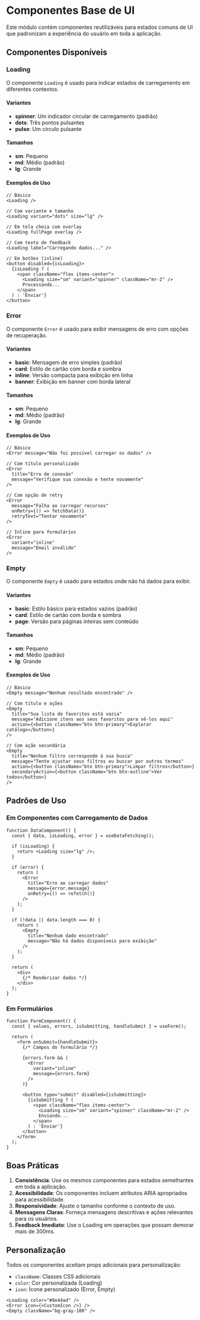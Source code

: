 # Componentes Base de UI

Este módulo contém componentes reutilizáveis para estados comuns de UI que padronizam a experiência do usuário em toda a aplicação.

## Componentes Disponíveis

### Loading

O componente `Loading` é usado para indicar estados de carregamento em diferentes contextos.

#### Variantes

- **spinner**: Um indicador circular de carregamento (padrão)
- **dots**: Três pontos pulsantes
- **pulse**: Um círculo pulsante

#### Tamanhos

- **sm**: Pequeno
- **md**: Médio (padrão)
- **lg**: Grande

#### Exemplos de Uso

```tsx
// Básico
<Loading />

// Com variante e tamanho
<Loading variant="dots" size="lg" />

// Em tela cheia com overlay
<Loading fullPage overlay />

// Com texto de feedback
<Loading label="Carregando dados..." />

// Em botões (inline)
<button disabled={isLoading}>
  {isLoading ? (
    <span className="flex items-center">
      <Loading size="sm" variant="spinner" className="mr-2" />
      Processando...
    </span>
  ) : 'Enviar'}
</button>
```

### Error

O componente `Error` é usado para exibir mensagens de erro com opções de recuperação.

#### Variantes

- **basic**: Mensagem de erro simples (padrão)
- **card**: Estilo de cartão com borda e sombra
- **inline**: Versão compacta para exibição em linha
- **banner**: Exibição em banner com borda lateral

#### Tamanhos

- **sm**: Pequeno
- **md**: Médio (padrão)
- **lg**: Grande

#### Exemplos de Uso

```tsx
// Básico
<Error message="Não foi possível carregar os dados" />

// Com título personalizado
<Error
  title="Erro de conexão"
  message="Verifique sua conexão e tente novamente"
/>

// Com opção de retry
<Error
  message="Falha ao carregar recursos"
  onRetry={() => fetchData()}
  retryText="Tentar novamente"
/>

// Inline para formulários
<Error
  variant="inline"
  message="Email inválido"
/>
```

### Empty

O componente `Empty` é usado para estados onde não há dados para exibir.

#### Variantes

- **basic**: Estilo básico para estados vazios (padrão)
- **card**: Estilo de cartão com borda e sombra
- **page**: Versão para páginas inteiras sem conteúdo

#### Tamanhos

- **sm**: Pequeno
- **md**: Médio (padrão)
- **lg**: Grande

#### Exemplos de Uso

```tsx
// Básico
<Empty message="Nenhum resultado encontrado" />

// Com título e ações
<Empty
  title="Sua lista de favoritos está vazia"
  message="Adicione itens aos seus favoritos para vê-los aqui"
  action={<button className="btn btn-primary">Explorar catálogo</button>}
/>

// Com ação secundária
<Empty
  title="Nenhum filtro corresponde à sua busca"
  message="Tente ajustar seus filtros ou buscar por outros termos"
  action={<button className="btn btn-primary">Limpar filtros</button>}
  secondaryAction={<button className="btn btn-outline">Ver todos</button>}
/>
```

## Padrões de Uso

### Em Componentes com Carregamento de Dados

```tsx
function DataComponent() {
  const { data, isLoading, error } = useDataFetching();

  if (isLoading) {
    return <Loading size="lg" />;
  }

  if (error) {
    return (
      <Error
        title="Erro ao carregar dados"
        message={error.message}
        onRetry={() => refetch()}
      />
    );
  }

  if (!data || data.length === 0) {
    return (
      <Empty
        title="Nenhum dado encontrado"
        message="Não há dados disponíveis para exibição"
      />
    );
  }

  return (
    <div>
      {/* Renderizar dados */}
    </div>
  );
}
```

### Em Formulários

```tsx
function FormComponent() {
  const { values, errors, isSubmitting, handleSubmit } = useForm();

  return (
    <form onSubmit={handleSubmit}>
      {/* Campos do formulário */}
      
      {errors.form && (
        <Error
          variant="inline"
          message={errors.form}
        />
      )}
      
      <button type="submit" disabled={isSubmitting}>
        {isSubmitting ? (
          <span className="flex items-center">
            <Loading size="sm" variant="spinner" className="mr-2" />
            Enviando...
          </span>
        ) : 'Enviar'}
      </button>
    </form>
  );
}
```

## Boas Práticas

1. **Consistência**: Use os mesmos componentes para estados semelhantes em toda a aplicação.
2. **Acessibilidade**: Os componentes incluem atributos ARIA apropriados para acessibilidade.
3. **Responsividade**: Ajuste o tamanho conforme o contexto de uso.
4. **Mensagens Claras**: Forneça mensagens descritivas e ações relevantes para os usuários.
5. **Feedback Imediato**: Use o Loading em operações que possam demorar mais de 300ms.

## Personalização

Todos os componentes aceitam props adicionais para personalização:

- `className`: Classes CSS adicionais
- `color`: Cor personalizada (Loading)
- `icon`: Ícone personalizado (Error, Empty)

```tsx
<Loading color="#8e44ad" />
<Error icon={<CustomIcon />} />
<Empty className="bg-gray-100" />
``` 